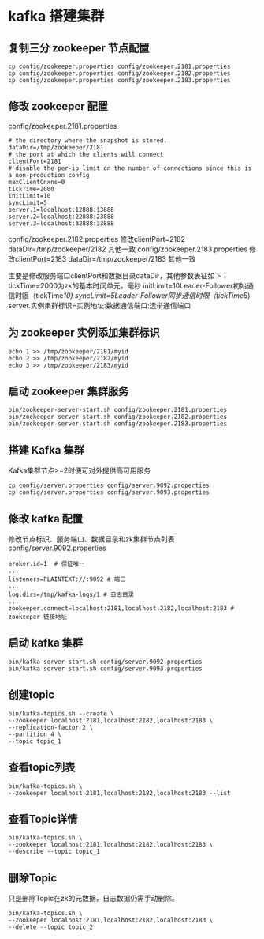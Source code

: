# kafka 搭建集群

## 复制三分 zookeeper 节点配置
```shell
cp config/zookeeper.properties config/zookeeper.2181.properties
cp config/zookeeper.properties config/zookeeper.2182.properties
cp config/zookeeper.properties config/zookeeper.2183.properties
```

## 修改 zookeeper 配置
config/zookeeper.2181.properties
```shell
# the directory where the snapshot is stored.
dataDir=/tmp/zookeeper/2181
# the port at which the clients will connect
clientPort=2181
# disable the per-ip limit on the number of connections since this is a non-production config
maxClientCnxns=0
tickTime=2000
initLimit=10
syncLimit=5
server.1=localhost:12888:13888
server.2=localhost:22888:23888
server.3=localhost:32888:33888
```

config/zookeeper.2182.properties 修改clientPort=2182 dataDir=/tmp/zookeeper/2182 其他一致
config/zookeeper.2183.properties 修改clientPort=2183 dataDir=/tmp/zookeeper/2183 其他一致

主要是修改服务端口clientPort和数据目录dataDir，其他参数表征如下：
tickTime=2000为zk的基本时间单元，毫秒
initLimit=10Leader-Follower初始通信时限（tickTime*10)
syncLimit=5Leader-Follower同步通信时限（tickTime*5)
server.实例集群标识=实例地址:数据通信端口:选举通信端口

## 为 zookeeper 实例添加集群标识
```shell
echo 1 >> /tmp/zookeeper/2181/myid
echo 2 >> /tmp/zookeeper/2182/myid
echo 3 >> /tmp/zookeeper/2183/myid
```

## 启动 zookeeper 集群服务
```
bin/zookeeper-server-start.sh config/zookeeper.2181.properties
bin/zookeeper-server-start.sh config/zookeeper.2182.properties
bin/zookeeper-server-start.sh config/zookeeper.2183.properties
```

## 搭建 Kafka 集群
Kafka集群节点>=2时便可对外提供高可用服务

```shell
cp config/server.properties config/server.9092.properties
cp config/server.properties config/server.9093.properties
```

## 修改 kafka 配置
修改节点标识、服务端口、数据目录和zk集群节点列表 config/server.9092.properties
```shell
broker.id=1  # 保证唯一
...
listeners=PLAINTEXT://:9092 # 端口
...
log.dirs=/tmp/kafka-logs/1 # 日志目录
...
zookeeper.connect=localhost:2181,localhost:2182,localhost:2183 # zookeeper 链接地址
```

## 启动 kafka 集群
```shell
bin/kafka-server-start.sh config/server.9092.properties
bin/kafka-server-start.sh config/server.9093.properties
```

## 创建topic
```
bin/kafka-topics.sh --create \
--zookeeper localhost:2181,localhost:2182,localhost:2183 \
--replication-factor 2 \
--partition 4 \
--topic topic_1
```

## 查看topic列表
```shell
bin/kafka-topics.sh \
--zookeeper localhost:2181,localhost:2182,localhost:2183 --list
```

## 查看Topic详情
```shell
bin/kafka-topics.sh \
--zookeeper localhost:2181,localhost:2182,localhost:2183 \
--describe --topic topic_1
```

## 删除Topic
只是删除Topic在zk的元数据，日志数据仍需手动删除。
```shell
bin/kafka-topics.sh \
--zookeeper localhost:2181,localhost:2182,localhost:2183 \
--delete --topic topic_2
```

